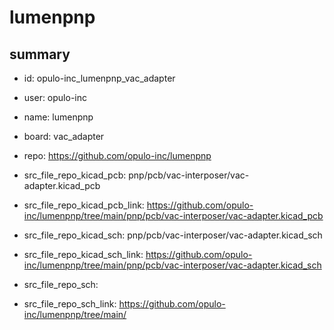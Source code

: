 # lumenpnp
 
## summary 
* id: opulo-inc_lumenpnp_vac_adapter
* user: opulo-inc
* name: lumenpnp
* board: vac_adapter
* repo: https://github.com/opulo-inc/lumenpnp
* src_file_repo_kicad_pcb: pnp/pcb/vac-interposer/vac-adapter.kicad_pcb
* src_file_repo_kicad_pcb_link: https://github.com/opulo-inc/lumenpnp/tree/main/pnp/pcb/vac-interposer/vac-adapter.kicad_pcb
* src_file_repo_kicad_sch: pnp/pcb/vac-interposer/vac-adapter.kicad_sch
* src_file_repo_kicad_sch_link: https://github.com/opulo-inc/lumenpnp/tree/main/pnp/pcb/vac-interposer/vac-adapter.kicad_sch

* src_file_repo_sch: 
* src_file_repo_sch_link: https://github.com/opulo-inc/lumenpnp/tree/main/






